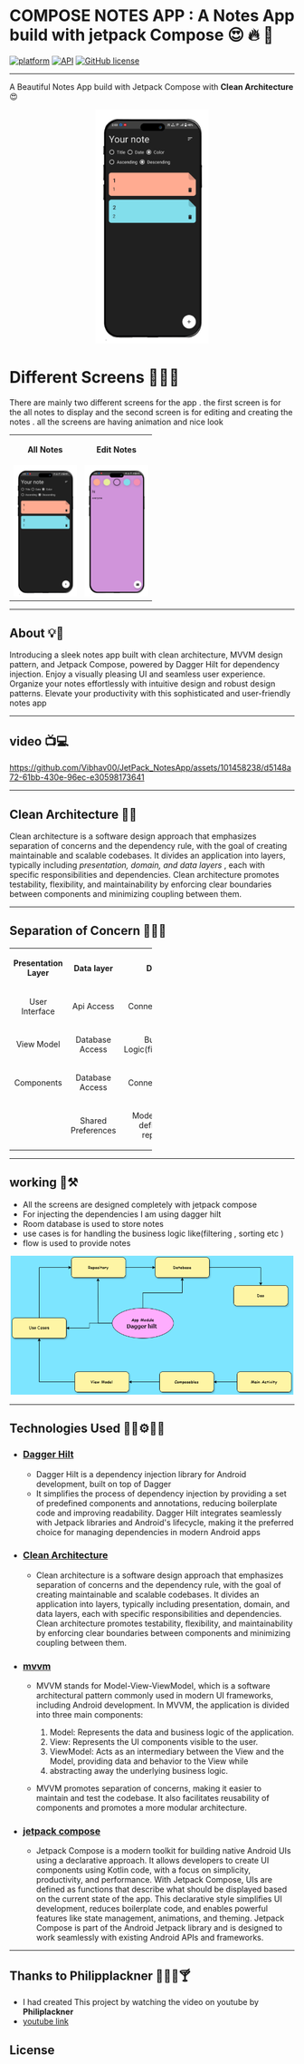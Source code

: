# COMPOSE NOTES APP : A Notes App build with jetpack Compose 😍 🔥 🎉

[![platform](https://img.shields.io/badge/platform-Android-yellow.svg)](https://www.android.com)
[![API](https://img.shields.io/badge/API-21%2B-brightgreen.svg?style=flat)](https://android-arsenal.com/api?level=21)
[![GitHub license](https://img.shields.io/badge/License-Apache.0-blue.svg)]()

---

A Beautiful Notes App build with Jetpack Compose with <B>Clean Architecture</b> 😍

<div align="center">
<img src = "./assets/img1.png" width="200px" />

</div>

# Different Screens 📱📲📳

There are mainly two different screens for the app . the first screen is for the all notes to display and the second screen is for editing and creating the notes . all the screens are having animation and nice look

<table style="width:50%">
  <tr>
    <th><p p align="center"> All Notes </p> </th>
    <th><p p align="center"> Edit Notes </th> </p>
  </tr>
  <tr>
    <td><div  align="center"><img src = "./assets/img1.png" width="200px" /></td> </div>
    <td><div  align="center"><img src = "./assets/img2.png" width="200px" /></td></div>
  </td> 
   
  </tr>
</table>

---

## About 💡🎯

Introducing a sleek notes app built with clean architecture, MVVM design pattern, and Jetpack Compose, 
powered by Dagger Hilt for dependency injection. Enjoy a visually pleasing UI and seamless user experience.
Organize your notes effortlessly with intuitive design and robust design patterns.
Elevate your productivity with this sophisticated and user-friendly notes app

---

## video 📺💻

https://github.com/Vibhav00/JetPack_NotesApp/assets/101458238/d5148a72-61bb-430e-96ec-e30598173641

---

## Clean Architecture 🧼🧹
 
Clean architecture is a software design approach that emphasizes separation of concerns and the dependency rule,
with the goal of creating maintainable and scalable codebases. 
It divides an application into layers, typically including <i>presentation, domain, and data layers </i>, 
each with specific responsibilities and dependencies.
Clean architecture promotes testability, flexibility, and 
maintainability by enforcing clear boundaries between components and minimizing coupling between them.

---

## Separation of Concern 🧐🤭👩

<table style="width:50%">
  <tr>
    <th><p p align="center">Presentation Layer </p> </th>
    <th><p p align="center"> Data layer  </p></th> 
    <th><p p align="center"> Domain  </p></th> 
  </tr>
  <tr>
    <td><p p align="center"> User Interface  </p></td>
    <td><p p align="center"> Api Access  </p></td>
     <td><p p align="center"> Connecting Layer  </p></td> 
  </tr>
  <tr>
    <td><p p align="center"> View Model  </p></td>
    <td><p p align="center"> Database Access </p></td>
     <td><p p align="center"> Business Logic(filter,sort,etc)  </p></td> 
  </tr>
  <tr>
    <td><p p align="center"> Components  </p></td>
    <td><p p align="center"> Database Access </p></td>
     <td><p p align="center"> Connecting Layer  </p></td> 
  </tr>
  <tr>
    <td><p p align="center">   </p></td>
    <td><p p align="center"> Shared Preferences </p></td>
     <td><p p align="center"> Model classes , definition to repository  </p></td> 
  </tr>
</table>

---

## working 💪⚒

- All the screens are designed completely with jetpack compose
- For injecting the dependencies I am using dagger hilt
- Room database is used to store notes
- use cases is for handling the business logic like(filtering , sorting etc )
- flow is used to provide notes

<div align="center"><img src="./assets/dia.png" width="500px"></div>

---

## Technologies Used 👩‍💻⚙👨‍💻

- ### [Dagger Hilt ]
  - Dagger Hilt is a dependency injection library for Android development, built on top of Dagger
  - It simplifies the process of dependency injection by providing a set of predefined components and annotations, reducing boilerplate code and improving readability. Dagger Hilt integrates seamlessly with Jetpack libraries and Android's lifecycle, making it the preferred choice for managing dependencies in modern Android apps
- ### [Clean Architecture]
  - Clean architecture is a software design approach that emphasizes separation of concerns and the dependency rule, with the goal of creating maintainable and scalable codebases. It divides an application into layers, typically including presentation, domain, and data layers, each with specific responsibilities and dependencies. Clean architecture promotes testability, flexibility, and maintainability by enforcing clear boundaries between components and minimizing coupling between them.
- ### [mvvm ]

  - MVVM stands for Model-View-ViewModel, which is a software architectural pattern commonly used in modern UI frameworks, including Android development. In MVVM, the application is divided into three main components:

    1.  Model: Represents the data and business logic of the application.
    2.  View: Represents the UI components visible to the user.
    3.  ViewModel: Acts as an intermediary between the View and the Model, providing data and behavior to the View while
    4.  abstracting away the underlying business logic.

  - MVVM promotes separation of concerns, making it easier to maintain and test the codebase. It also facilitates reusability of components and promotes a more modular architecture.

- ### [jetpack compose]
  - Jetpack Compose is a modern toolkit for building native Android UIs using a declarative approach. It allows developers to create UI components using Kotlin code, with a focus on simplicity, productivity, and performance. With Jetpack Compose, UIs are defined as functions that describe what should be displayed based on the current state of the app. This declarative style simplifies UI development, reduces boilerplate code, and enables powerful features like state management, animations, and theming. Jetpack Compose is part of the Android Jetpack library and is designed to work seamlessly with existing Android APIs and frameworks.

---

## Thanks to Philipplackner 🙏💖😊🍸
   - I had created This project by watching the video on youtube by <b>Philiplackner</b> 
   - [youtube link ](https://www.youtube.com/watch?v=8YPXv7xKh2w)



## License

```

```

[mvvm]: https://www.geeksforgeeks.org/mvvm-model-view-viewmodel-architecture-pattern-in-android/
[Clean Architecture]: https://betterprogramming.pub/the-clean-architecture-beginners-guide-e4b7058c1165#:~:text=The%20Clean%20Architecture%20is%20the,over%20the%20years.
[Dagger Hilt ]: https://developer.android.com/training/dependency-injection/hilt-android
[jetpack compose ]: https://developer.android.com/develop/ui/compose/documentation
